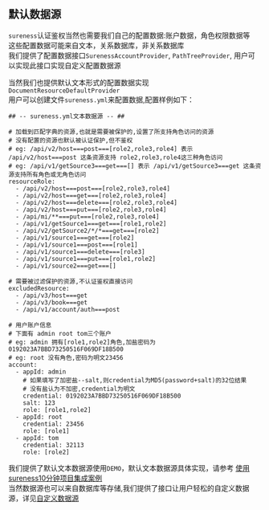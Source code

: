 ## 默认数据源   

`sureness`认证鉴权当然也需要我们自己的配置数据:账户数据，角色权限数据等  
这些配置数据可能来自文本，关系数据库，非关系数据库  
我们提供了配置数据接口`SurenessAccountProvider`, `PathTreeProvider`, 用户可以实现此接口实现自定义配置数据源  

当然我们也提供默认文本形式的配置数据实现 `DocumentResourceDefaultProvider`  
用户可以创建文件`sureness.yml`来配置数据,配置样例如下：  

```
## -- sureness.yml文本数据源 -- ##

# 加载到匹配字典的资源,也就是需要被保护的,设置了所支持角色访问的资源
# 没有配置的资源也默认被认证保护,但不鉴权
# eg: /api/v2/host===post===[role2,role3,role4] 表示 /api/v2/host===post 这条资源支持 role2,role3,role4这三种角色访问
# eg: /api/v1/getSource3===get===[] 表示 /api/v1/getSource3===get 这条资源支持所有角色或无角色访问
resourceRole:
  - /api/v2/host===post===[role2,role3,role4]
  - /api/v2/host===get===[role2,role3,role4]
  - /api/v2/host===delete===[role2,role3,role4]
  - /api/v2/host===put===[role2,role3,role4]
  - /api/mi/**===put===[role2,role3,role4]
  - /api/v1/getSource1===get===[role1,role2]
  - /api/v2/getSource2/*/*===get===[role2]
  - /api/v1/source1===get===[role2]
  - /api/v1/source1===post===[role1]
  - /api/v1/source1===delete===[role3]
  - /api/v1/source1===put===[role1,role2]
  - /api/v1/source2===get===[]

# 需要被过滤保护的资源,不认证鉴权直接访问
excludedResource:
  - /api/v3/host===get
  - /api/v3/book===get
  - /api/v1/account/auth===post

# 用户账户信息
# 下面有 admin root tom三个账户
# eg: admin 拥有[role1,role2]角色,加盐密码为0192023A7BBD73250516F069DF18B500
# eg: root 没有角色,密码为明文23456
account:
  - appId: admin
    # 如果填写了加密盐--salt,则credential为MD5(password+salt)的32位结果
    # 没有盐认为不加密,credential为明文
    credential: 0192023A7BBD73250516F069DF18B500
    salt: 123
    role: [role1,role2]
  - appId: root
    credential: 23456
    role: [role1]
  - appId: tom
    credential: 32113
    role: [role2]

```

我们提供了默认文本数据源使用`DEMO`，默认文本数据源具体实现，请参考 [使用sureness10分钟项目集成案例](cn/sample-bootstrap.md)     
当然数据源也可以来自数据库等存储,我们提供了接口让用户轻松的自定义数据源，详见[自定义数据源](cn/custom-datasource.md)  